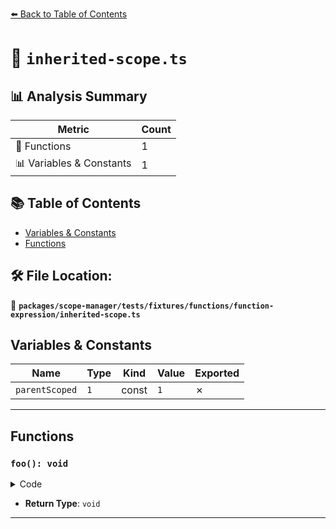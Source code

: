 [⬅️ Back to Table of Contents](../../../../../../index.md)

# 📄 `inherited-scope.ts`

## 📊 Analysis Summary

| Metric | Count |
|--------|-------|
| 🔧 Functions | 1 |
| 📊 Variables & Constants | 1 |

## 📚 Table of Contents

- [Variables & Constants](#variables-constants)
- [Functions](#functions)

## 🛠️ File Location:
📂 **`packages/scope-manager/tests/fixtures/functions/function-expression/inherited-scope.ts`**

## Variables & Constants

| Name | Type | Kind | Value | Exported |
|------|------|------|-------|----------|
| `parentScoped` | `1` | const | `1` | ✗ |


---

## Functions

### `foo(): void`

<details><summary>Code</summary>

```ts
function () {
  parentScoped + 1;
}
```
</details>

- **Return Type**: `void`

---